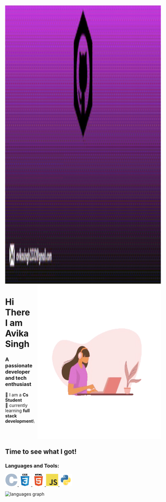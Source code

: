 <p align="center">
  <img src="https://github.com/Avika1303/Avika1303/blob/main/Hello%20world%20(1).gif" width="1000px" height="900px">
  <img src="https://github.com/Avika1303/Avika1303/blob/main/code-4-unscreen.gif" align="right" width="400" height="500">
  
</p>
<h1>Hi There <br> I am Avika Singh</h1>
<h3 align="left">A passionate developer and tech enthusiast</h3>

🌱 I am a **Cs Student**<br>
🔭 currently learning **full stack development**\
</p><br><br>
<h2>Time to see what I got!</h2>

<h3 align="left">Languages and Tools:</h3>
<p align="left"> <a href="https://www.cprogramming.com/" target="_blank" rel="noreferrer"> <img src="https://raw.githubusercontent.com/devicons/devicon/master/icons/c/c-original.svg" alt="c" width="40" height="40"/> </a> <a href="https://www.w3schools.com/css/" target="_blank" rel="noreferrer"> <img src="https://raw.githubusercontent.com/devicons/devicon/master/icons/css3/css3-original-wordmark.svg" alt="css3" width="40" height="40"/> </a> <a href="https://www.w3.org/html/" target="_blank" rel="noreferrer"> <img src="https://raw.githubusercontent.com/devicons/devicon/master/icons/html5/html5-original-wordmark.svg" alt="html5" width="40" height="40"/> </a> <a href="https://developer.mozilla.org/en-US/docs/Web/JavaScript" target="_blank" rel="noreferrer"> <img src="https://raw.githubusercontent.com/devicons/devicon/master/icons/javascript/javascript-original.svg" alt="javascript" width="40" height="40"/> </a> <a href="https://www.python.org" target="_blank" rel="noreferrer"> <img src="https://raw.githubusercontent.com/devicons/devicon/master/icons/python/python-original.svg" alt="python" width="40" height="40"/> </a> </p>

<div align="left">
 
  <img src="https://github-readme-stats.vercel.app/api/top-langs?username=Avika1303&locale=en&hide_title=false&layout=compact&card_width=320&langs_count=5&theme=dracula&hide_border=false&order=2" height="150" alt="languages graph"  />
</div>
